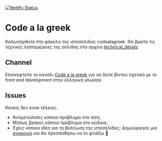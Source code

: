 [![Netlify Status](https://api.netlify.com/api/v1/badges/69b2b2f1-441e-46ad-9246-d92e63268cc1/deploy-status)](https://app.netlify.com/sites/codealagreek/deploys)
# Code a la greek
Καλωσήρθατε στο φάκελο της ιστοσελίδας codealagreek.
Θα βρείτε τις τεχνικές λεπτομέρειες της σελίδας στο αρχειο [technical_details](/technical_details.md)

## Channel
Επισκεφτείτε το κανάλι [Code a la greek](https://youtube.com/@codealagreek) για να δείτε βίντεο σχετικά με το front end development στην ελληνική γλώσσα

## Issues
Κανείς δεν είναι τέλειος. 
- Αντιμετώπισες κάποιο πρόβλημα στο σάιτ;
- Μήπως βρήκες κάποιο πρόβλημα στο κώδικα;
- Έχεις κάποια ιδέα για τη βελτίωση της ιστοσελίδας;
Δημιούργησε μια [αναφορά](https://github.com/code-a-la-greek/codealagreek/issues) και θα προσπαθήσω να το φτιάξω 🙂
